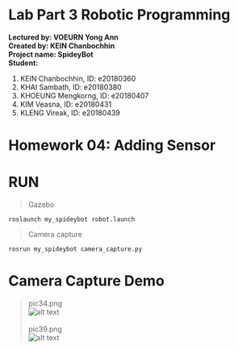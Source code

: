 # Lab Part 3 Robotic Programming
**Lectured by: VOEURN Yong Ann**\
**Created by: KEIN Chanbochhin**\
**Project name: SpideyBot**\
**Student:**
 1. KEIN Chanbochhin,    ID: e20180360
 2. KHAI Sambath,        ID: e20180380
 3. KHOEUNG Mengkorng,   ID: e20180407
 4. KIM Veasna,          ID: e20180431
 5. KLENG Vireak,        ID: e20180439
# Homework 04: Adding Sensor 
# RUN
> Gazebo
```
roslaunch my_spideybot robot.launch
```
> Camera capture
```
rosrun my_spideybot camera_capture.py
```
# Camera Capture Demo
> pic34.png\
![alt text](https://github.com/theskee-delta3/my_spideybot/blob/sensor/photo/pic34.png)\
\
> pic39.png\
![alt text](https://github.com/theskee-delta3/my_spideybot/blob/sensor/photo/pic39.png)
